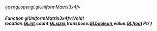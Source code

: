 _[opengl](../../modules/opengl/opengl-module.md):[opengl](../../modules/opengl/opengl-module.md).glUniformMatrix3x4fv_
##### Function glUniformMatrix3x4fv:Void( location:[GLint](../../modules/opengl/opengl-glint.md),count:[GLsizei](../../modules/opengl/opengl-glsizei.md),transpose:[GLboolean](../../modules/opengl/opengl-glboolean.md),value:[GLfloat](../../modules/opengl/opengl-glfloat.md) Ptr )
